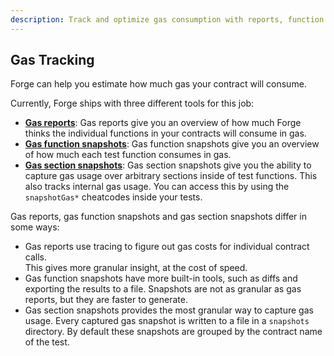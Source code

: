 ```yaml
---
description: Track and optimize gas consumption with reports, function snapshots, and section snapshots for performance analysis.
---
```


## Gas Tracking

Forge can help you estimate how much gas your contract will consume.

Currently, Forge ships with three different tools for this job:

- [**Gas reports**](/forge/gas-tracking/gas-reports): Gas reports give you an overview of how much Forge thinks the
  individual functions in your contracts will consume in gas.
- [**Gas function snapshots**](/forge/gas-tracking/gas-function-snapshots): Gas function snapshots give you an overview of how much
  each test function consumes in gas.
- [**Gas section snapshots**](/forge/gas-tracking/gas-section-snapshots): Gas section snapshots give you the ability to capture gas usage over arbitrary sections inside of test functions.
  This also tracks internal gas usage. You can access this by using the `snapshotGas*` cheatcodes inside your tests.

Gas reports, gas function snapshots and gas section snapshots differ in some ways:

- Gas reports use tracing to figure out gas costs for individual contract calls.  
  This gives more granular insight, at the cost of speed.
- Gas function snapshots have more built-in tools, such as diffs and exporting the results to a file.
  Snapshots are not as granular as gas reports, but they are faster to generate.
- Gas section snapshots provides the most granular way to capture gas usage. Every captured gas snapshot is written to a file in a `snapshots` directory.
  By default these snapshots are grouped by the contract name of the test.
